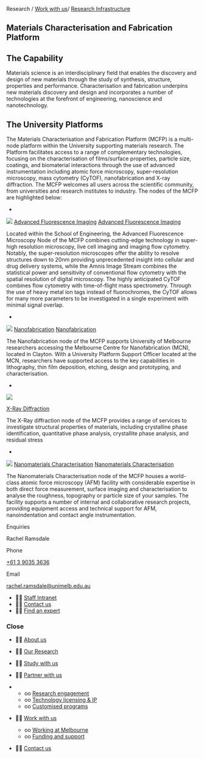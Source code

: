 Research / [Work with us](http://research.unimelb.edu.au/index.html#work)/ [Research Infrastructure](http://research.unimelb.edu.au/research-infrastructure.html)

## Materials Characterisation and Fabrication Platform

## The Capability

Materials science is an interdisciplinary field that enables the discovery and design of new materials through the study of synthesis, structure, properties and performance. Characterisation and fabrication underpins new materials discovery and design and incorporates a number of technologies at the forefront of engineering, nanoscience and nanotechnology.

## The University Platforms

The Materials Characterisation and Fabrication Platform (MCFP) is a multi-node platform within the University supporting materials research.  The Platform facilitates access to a range of complementary technologies, focusing on the characterisation of films/surface properties, particle size, coatings, and biomaterial interactions through the use of advanced instrumentation including atomic force microscopy, super-resolution microscopy, mass cytometry (CyTOF), nanofabrication and X-ray diffraction. The MCFP welcomes all users across the scientific community, from universities and research institutes to industry. The nodes of the MCFP are highlighted below:

-
 ![](./)
 [Advanced Fluorescence Imaging](http://nanomaterials.unimelb.edu.au/node/advanced-fluorescence-imaging)
 [Advanced Fluorescence Imaging](http://nanomaterials.unimelb.edu.au/node/advanced-fluorescence-imaging)

Located within the School of Engineering, the Advanced Fluorescence Microscopy Node of the MCFP combines cutting-edge technology in super-high resolution microscopy, live cell imaging and imaging flow cytometry. Notably, the super-resolution microscopes offer the ability to resolve structures down to 20nm providing unprecedented insight into cellular and drug delivery systems, while the Amnis Image Stream combines the statistical power and sensitivity of conventional flow cytometry with the spatial resolution of digital microscopy. The highly anticipated CyTOF combines flow cytometry with time-of-flight mass spectrometry. Through the use of heavy metal ion tags instead of fluorochromes, the CyTOF allows for many more parameters to be investigated in a single experiment with minimal signal overlap.

-
 ![](./)
 [Nanofabrication](http://nanomaterials.unimelb.edu.au/node/nanofabrication)
 [Nanofabrication](http://nanomaterials.unimelb.edu.au/node/nanofabrication)

The Nanofabrication node of the MCFP supports University of Melbourne researchers accessing the Melbourne Centre for Nanofabrication (MCN), located in Clayton. With a University Platform Support Officer located at the MCN, researchers have supported access to the key capabilities in lithography, thin film deposition, etching, design and prototyping, and characterisation.

-
 ![](./)

[X-Ray Diffraction](http://nanomaterials.unimelb.edu.au/node/x-ray-diffraction)

The X-Ray diffraction node of the MCFP provides a range of services to investigate structural properties of materials, including crystalline phase identification, quantitative phase analysis, crystallite phase analysis, and residual stress

-
 ![](./)
 [Nanomaterials Characterisation](http://nanomaterials.unimelb.edu.au/node/nanomaterials-characterisation)
 [Nanomaterials Characterisation](http://nanomaterials.unimelb.edu.au/node/nanomaterials-characterisation)

The Nanomaterials Characterisation node of the MCFP houses a world-class atomic force microscopy (AFM) facility with considerable expertise in both direct force measurement, surface imaging and characterisation to analyse the roughness, topography or particle size of your samples. The facility supports a number of internal and collaborative research projects, providing equipment access and technical support for AFM, nanoindentation and contact angle instrumentation.

Enquiries

Rachel Ramsdale

Phone

[+61 3 9035 3636](tel:0061390359602)

Email

[rachel.ramsdale@unimelb.edu.au](mailto:rachel.ramsdale@unimelb.edu.au?subject=Research%20Infrastructure%20Capabilities%20Enquiry)

-  [Staff Intranet](https://staff.unimelb.edu.au/research)
-  [Contact us](http://research.unimelb.edu.au/contact-us.html)
-  [Find an expert](http://findanexpert.unimelb.edu.au/)

### **Close**

-  [About us](http://research.unimelb.edu.au/index.html#home)
-  [Our Research](http://research.unimelb.edu.au/index.html#places)
-  [Study with us](http://research.unimelb.edu.au/index.html#study)
-  [Partner with us](http://research.unimelb.edu.au/)

-
  - oo [Research engagement](http://research.unimelb.edu.au/partner/research-engagement.html)
  - oo [Technology licensing & IP](http://research.unimelb.edu.au/partner/technology-licensing.html)
  - oo [Customised programs](http://research.unimelb.edu.au/partner/programs.html)

-  [Work with us](http://research.unimelb.edu.au/)
  - oo [Working at Melbourne](http://research.unimelb.edu.au/index.html#work)
  - oo [Funding and support](http://research.unimelb.edu.au/how-we-support.html)

-  [Contact us](http://research.unimelb.edu.au/contact-us.html)